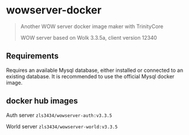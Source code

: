 # wowserver-docker

> Another WOW server docker image maker with TrinityCore
> 
> WOW server based on Wolk 3.3.5a, client version 12340

## Requirements

Requires an available Mysql database, either installed or connected to an existing database. It is recommended to use the official Mysql docker image.

## docker hub images

Auth server `zls3434/wowserver-auth:v3.3.5`

World server `zls3434/wowserver-world:v3.3.5`
